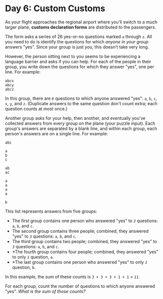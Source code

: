 # Day 6: Custom Customs

As your flight approaches the regional airport where you'll switch to a much
larger plane, **customs declaration forms** are distributed to the passengers.

The form asks a series of 26 yes-or-no questions marked `a` through `z`. All you
need to do is identify the questions for which *anyone in your group* answers
"yes". Since your group is just you, this doesn't take very long.

However, the person sitting next to you seems to be experiencing a language
barrier and asks if you can help. For each of the people in their group, you
write down the questions for which they answer "yes", one per line. For example:

```
abcx
abcy
abcz
```

In this group, there are *`6`* questions to which anyone answered "yes": `a`,
`b`, `c`, `x`, `y`, and `z`. (Duplicate answers to the same question don't count
extra; each question counts at most once.)

Another group asks for your help, then another, and eventually you've collected
answers from every group on the plane (your puzzle input). Each group's answers
are separated by a blank line, and within each group, each person's answers are
on a single line. For example:

```
abc

a
b
c

ab
ac

a
a
a
a

b
```

This list represents answers from five groups:

  * The first group contains one person who answered "yes" to *`3`* questions: `a`, `b`,
    and `c`.
  * The second group contains three people; combined, they answered "yes" to *`3`*
    questions: `a`, `b`, and `c`.
  * The third group contains two people; combined, they answered "yes" to *`3`*
    questions: `a`, `b`, and `c`.
  * *The fourth group contains four people; combined, they answered "yes" to
    only *`1`* question, `a`.
  * *The last group contains one person who answered "yes" to only *`1`* question,
    `b`.

In this example, the sum of these counts is `3 + 3 + 3 + 1 + 1` = *`11`*.

For each group, count the number of questions to which anyone answered "yes".
*What is the sum of those counts?*

